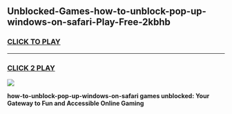 
## Unblocked-Games-how-to-unblock-pop-up-windows-on-safari-Play-Free-2kbhb
<h3>
<a href="https://premium76.site?title=how-to-unblock-pop-up-windows-on-safari&ref=21A">CLICK TO PLAY</a></h3>
<hr>

<h3>
<a href="https://premium76.site?title=how-to-unblock-pop-up-windows-on-safari&ref=21A">CLICK 2 PLAY</a>
  
</h3>

<a href="https://premium76.site?title=how-to-unblock-pop-up-windows-on-safari&ref=21A"><img src="https://clearcache.store/games.png"></a>


**how-to-unblock-pop-up-windows-on-safari games unblocked: Your Gateway to Fun and Accessible Online Gaming**

